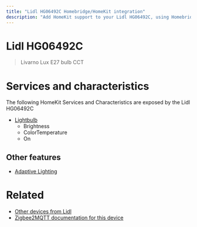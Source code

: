 ```yaml
---
title: "Lidl HG06492C Homebridge/HomeKit integration"
description: "Add HomeKit support to your Lidl HG06492C, using Homebridge, Zigbee2MQTT and homebridge-z2m."
---
```

<!---
This file has been GENERATED using src/docgen/docgen.ts
DO NOT EDIT THIS FILE MANUALLY!
-->
# Lidl HG06492C
> Livarno Lux E27 bulb CCT


# Services and characteristics
The following HomeKit Services and Characteristics are exposed by
the Lidl HG06492C

* [Lightbulb](../../light.md)
  * Brightness
  * ColorTemperature
  * On


## Other features
* [Adaptive Lighting](../../light.md)


# Related
* [Other devices from Lidl](../index.md#lidl)
* [Zigbee2MQTT documentation for this device](https://www.zigbee2mqtt.io/devices/HG06492C.html)